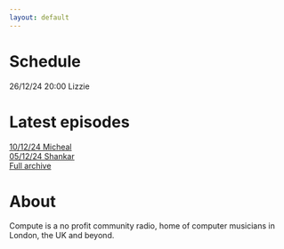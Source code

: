 ```yaml
---
layout: default
---
```


# Schedule
26/12/24 20:00 Lizzie

# Latest episodes
[10/12/24 Micheal](./another-page.html)<br/>
[05/12/24 Shankar](./another-page.html)<br/>
[Full archive](./another-page.html)

# About
Compute is a no profit community radio, home of computer musicians in London, the UK and beyond.